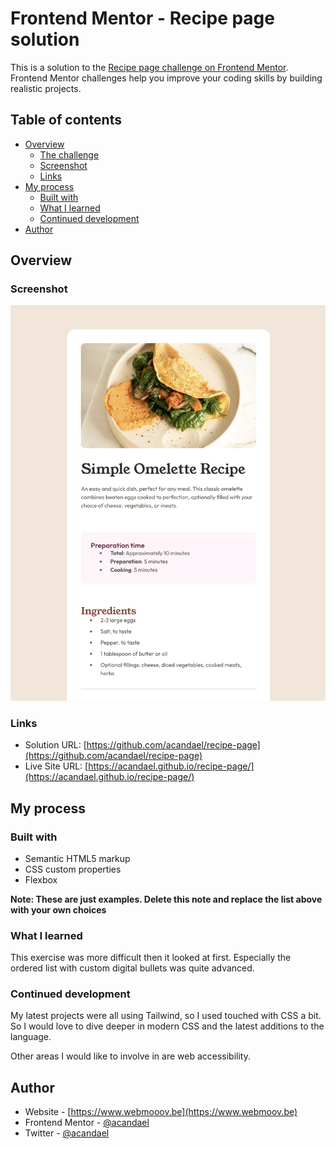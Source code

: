 # Frontend Mentor - Recipe page solution

This is a solution to the [Recipe page challenge on Frontend Mentor](https://www.frontendmentor.io/challenges/recipe-page-KiTsR8QQKm). Frontend Mentor challenges help you improve your coding skills by building realistic projects.

## Table of contents

- [Overview](#overview)
  - [The challenge](#the-challenge)
  - [Screenshot](#screenshot)
  - [Links](#links)
- [My process](#my-process)
  - [Built with](#built-with)
  - [What I learned](#what-i-learned)
  - [Continued development](#continued-development)
- [Author](#author)

## Overview

### Screenshot

![](./assets/images/screenshot.jpg)

### Links

- Solution URL: [https://github.com/acandael/recipe-page](https://github.com/acandael/recipe-page)
- Live Site URL: [https://acandael.github.io/recipe-page/](https://acandael.github.io/recipe-page/)

## My process

### Built with

- Semantic HTML5 markup
- CSS custom properties
- Flexbox

**Note: These are just examples. Delete this note and replace the list above with your own choices**

### What I learned

This exercise was more difficult then it looked at first. Especially the ordered list with custom digital bullets was quite advanced.

### Continued development

My latest projects were all using Tailwind, so I used touched with CSS a bit. So I would love to dive deeper in modern CSS and the latest additions to the language.

Other areas I would like to involve in are web accessibility.

## Author

- Website - [https://www.webmooov.be](https://www.webmoov.be)
- Frontend Mentor - [@acandael](https://www.frontendmentor.io/profile/acandael)
- Twitter - [@acandael](https://www.twitter.com/acandael)
